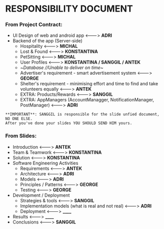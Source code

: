 # RESPONSIBILITY DOCUMENT

### From Project Contract:
- UI Design of web and android app <---> **ADRI**
- Backend of the app (Server-side)
  - Hospitality <---> **MICHAL**
  - Lost & Found <---> **KONSTANTINA**
  - PetSitting <---> **MICHAL**
  - User Profiles <---> **KONSTANTINA / SANGGIL / ANTEK**
  - ~_Database //Unable to deliver on time_~
  - Advertiser's requirement - smart advertisement system <---> **GEORGE**
  - Shelter's requirement - minimising effort and time to find and take volunteers equally <---> **ANTEK**
  - EXTRA: Products/Rewards <---> **SANGGIL**
  - EXTRA: AppManagers (AccountManagger, NotificationManager, PostManager) <---> **ADRI**

```
**IMPORTANT**: SANGGIL is responsible for the slide unfied document, NO ONE ELSE. 
After you've done your slides YOU SHOULD SEND HIM yours.
```

### From Slides:
- Introduction <---> **ANTEK**
- Team & Teamwork <---> **KONSTANTINA**
- Solution <---> **KONSTANTINA**
- Software Engineering Activities
  - Requirements <---> **ANTEK**
  - Architecture <---> **ADRI**
  - Models <---> **ADRI**
  - Principles / Patterns  <---> **GEORGE**
  - Testing <---> **GEORGE**
- Development / Deployment
  - Strategies & tools <---> **SANGGIL**
  - Implementation models (what is real and not real) <---> **ADRI**
  - Deployment <---> **____**
- Results <---> **____**
- Conclusions <---> **SANGGIL**
